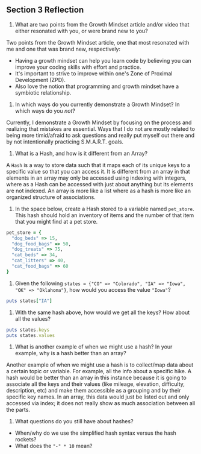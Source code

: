 ## Section 3 Reflection

1. What are two points from the Growth Mindset article and/or video that either resonated with you, or were brand new to you?

Two points from the Growth Mindset article, one that most resonated with me and one that was brand new, respectively:
+ Having a growth mindset can help you learn code by believing you can improve your coding skills with effort and practice.
+ It's important to strive to improve within one's Zone of Proximal Development (ZPD).
+ Also love the notion that programming and growth mindset have a symbiotic relationship.

1. In which ways do you currently demonstrate a Growth Mindset? In which ways do you _not_?

Currently, I demonstrate a Growth Mindset by focusing on the process and realizing that mistakes are essential. Ways that I do not are mostly related to being more timid/afraid to ask questions and really put myself out there and by not intentionally practicing S.M.A.R.T. goals.

1. What is a Hash, and how is it different from an Array?

A `Hash` is a way to store data such that it maps each of its unique keys to a specific value so that you can access it. It is different from an array in that elements in an array may only be accessed using indexing with integers, where as a Hash can be accessed with just about anything but its elements are not indexed. An array is more like a list where as a hash is more like an organized structure of associations.

1. In the space below, create a Hash stored to a variable named `pet_store`.  This hash should hold an inventory of items and the number of that item that you might find at a pet store.

```Ruby
pet_store = {
  "dog_beds" => 15,
  "dog_food_bags" => 50,
  "dog_treats" => 75,
  "cat_beds" => 34,
  "cat_litters" => 40,
  "cat_food_bags" => 60
}
```

1. Given the following `states = {"CO" => "Colorado", "IA" => "Iowa", "OK" => "Oklahoma"}`, how would you access the value `"Iowa"`?

```ruby
puts states["IA"]
```

1. With the same hash above, how would we get all the keys?  How about all the values?

```Ruby
puts states.keys
puts states.values
```

1. What is another example of when we might use a hash?  In your example, why is a hash better than an array?

Another example of when we might use a hash is to collect/map data about a certain topic or variable. For example, all the info about a specific hike. A hash would be better than an array in this instance because it is going to associate all the keys and their values (like mileage, elevation, difficulty, description, etc) and make them accessible as a grouping and by their specific key names. In an array, this data would just be listed out and only accessed via index; it does not really show as much association between all the parts.

1. What questions do you still have about hashes?

+ When/why do we use the simplified hash syntax versus the hash rockets?
+ What does the `"-" * 10` mean? 
